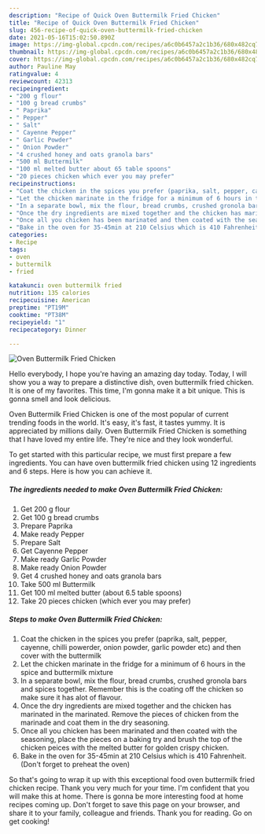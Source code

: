 ```yaml
---
description: "Recipe of Quick Oven Buttermilk Fried Chicken"
title: "Recipe of Quick Oven Buttermilk Fried Chicken"
slug: 456-recipe-of-quick-oven-buttermilk-fried-chicken
date: 2021-05-16T15:02:50.890Z
image: https://img-global.cpcdn.com/recipes/a6c0b6457a2c1b36/680x482cq70/oven-buttermilk-fried-chicken-recipe-main-photo.jpg
thumbnail: https://img-global.cpcdn.com/recipes/a6c0b6457a2c1b36/680x482cq70/oven-buttermilk-fried-chicken-recipe-main-photo.jpg
cover: https://img-global.cpcdn.com/recipes/a6c0b6457a2c1b36/680x482cq70/oven-buttermilk-fried-chicken-recipe-main-photo.jpg
author: Pauline May
ratingvalue: 4
reviewcount: 42313
recipeingredient:
- "200 g flour"
- "100 g bread crumbs"
- " Paprika"
- " Pepper"
- " Salt"
- " Cayenne Pepper"
- " Garlic Powder"
- " Onion Powder"
- "4 crushed honey and oats granola bars"
- "500 ml Buttermilk"
- "100 ml melted butter about 65 table spoons"
- "20 pieces chicken which ever you may prefer"
recipeinstructions:
- "Coat the chicken in the spices you prefer (paprika, salt, pepper, cayenne, chilli powerder, onion powder, garlic powder etc) and then cover with the buttermilk"
- "Let the chicken marinate in the fridge for a minimum of 6 hours in the spice and buttermilk mixture"
- "In a separate bowl, mix the flour, bread crumbs, crushed gronola bars and spices together. Remember this is the coating off the chicken so make sure it has alot of flavour."
- "Once the dry ingredients are mixed together and the chicken has marinated in the marinated. Remove the pieces of chicken from the marinade and coat them in the dry seasoning."
- "Once all you chicken has been marinated and then coated with the seasoning, place the pieces on a baking try and brush the top of the chicken peices with the melted butter for golden crispy chicken."
- "Bake in the oven for 35-45min at 210 Celsius which is 410 Fahrenheit. (Don&#39;t forget to preheat the oven)"
categories:
- Recipe
tags:
- oven
- buttermilk
- fried

katakunci: oven buttermilk fried 
nutrition: 135 calories
recipecuisine: American
preptime: "PT19M"
cooktime: "PT38M"
recipeyield: "1"
recipecategory: Dinner

---
```



![Oven Buttermilk Fried Chicken](https://img-global.cpcdn.com/recipes/a6c0b6457a2c1b36/680x482cq70/oven-buttermilk-fried-chicken-recipe-main-photo.jpg)

Hello everybody, I hope you're having an amazing day today. Today, I will show you a way to prepare a distinctive dish, oven buttermilk fried chicken. It is one of my favorites. This time, I'm gonna make it a bit unique. This is gonna smell and look delicious.



Oven Buttermilk Fried Chicken is one of the most popular of current trending foods in the world. It's easy, it's fast, it tastes yummy. It is appreciated by millions daily. Oven Buttermilk Fried Chicken is something that I have loved my entire life. They're nice and they look wonderful.


To get started with this particular recipe, we must first prepare a few ingredients. You can have oven buttermilk fried chicken using 12 ingredients and 6 steps. Here is how you can achieve it.

<!--inarticleads1-->

##### The ingredients needed to make Oven Buttermilk Fried Chicken:

1. Get 200 g flour
1. Get 100 g bread crumbs
1. Prepare  Paprika
1. Make ready  Pepper
1. Prepare  Salt
1. Get  Cayenne Pepper
1. Make ready  Garlic Powder
1. Make ready  Onion Powder
1. Get 4 crushed honey and oats granola bars
1. Take 500 ml Buttermilk
1. Get 100 ml melted butter (about 6.5 table spoons)
1. Take 20 pieces chicken (which ever you may prefer)




<!--inarticleads2-->

##### Steps to make Oven Buttermilk Fried Chicken:

1. Coat the chicken in the spices you prefer (paprika, salt, pepper, cayenne, chilli powerder, onion powder, garlic powder etc) and then cover with the buttermilk
1. Let the chicken marinate in the fridge for a minimum of 6 hours in the spice and buttermilk mixture
1. In a separate bowl, mix the flour, bread crumbs, crushed gronola bars and spices together. Remember this is the coating off the chicken so make sure it has alot of flavour.
1. Once the dry ingredients are mixed together and the chicken has marinated in the marinated. Remove the pieces of chicken from the marinade and coat them in the dry seasoning.
1. Once all you chicken has been marinated and then coated with the seasoning, place the pieces on a baking try and brush the top of the chicken peices with the melted butter for golden crispy chicken.
1. Bake in the oven for 35-45min at 210 Celsius which is 410 Fahrenheit. (Don&#39;t forget to preheat the oven)




So that's going to wrap it up with this exceptional food oven buttermilk fried chicken recipe. Thank you very much for your time. I'm confident that you will make this at home. There is gonna be more interesting food at home recipes coming up. Don't forget to save this page on your browser, and share it to your family, colleague and friends. Thank you for reading. Go on get cooking!
